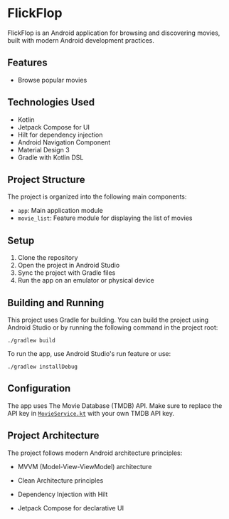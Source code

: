 # FlickFlop

FlickFlop is an Android application for browsing and discovering movies, built with modern Android development practices.

## Features

- Browse popular movies

## Technologies Used

- Kotlin
- Jetpack Compose for UI
- Hilt for dependency injection
- Android Navigation Component
- Material Design 3
- Gradle with Kotlin DSL

## Project Structure

The project is organized into the following main components:

- `app`: Main application module
- `movie_list`: Feature module for displaying the list of movies

## Setup

1. Clone the repository
2. Open the project in Android Studio
3. Sync the project with Gradle files
4. Run the app on an emulator or physical device

## Building and Running

This project uses Gradle for building. You can build the project using Android Studio or by running the following command in the project root:
```
./gradlew build
```
To run the app, use Android Studio's run feature or use:
```
./gradlew installDebug
```
## Configuration


The app uses The Movie Database (TMDB) API. Make sure to replace the API key in [`MovieService.kt`](https://github.com/deghat-farhad/FlickFlop/blob/master/movie_list/src/main/java/farhad/deghat/flickflop/movie_list/data/remote/services/MoviesService.kt) with your own TMDB API key.


## Project Architecture


The project follows modern Android architecture principles:


- MVVM (Model-View-ViewModel) architecture

- Clean Architecture principles

- Dependency Injection with Hilt

- Jetpack Compose for declarative UI
